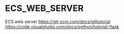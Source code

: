 # ECS_WEB_SERVER
ECS web server
https://git-scm.com/docs/gittutorial
https://code.visualstudio.com/docs/python/tutorial-flask
